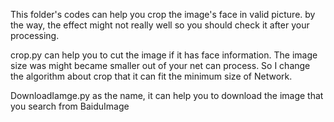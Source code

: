 This folder's codes can help you crop the image's face in valid picture.
by the way, the effect might not really well 
so you should check it after your processing.

crop.py can help you to cut the image if it has face information.
The image size was might became smaller out of your net can process. 
So I change the algorithm about crop that it can fit the minimum size of Network.

DownloadIamge.py as the name, it can help you to download the image that you search from BaiduImage
